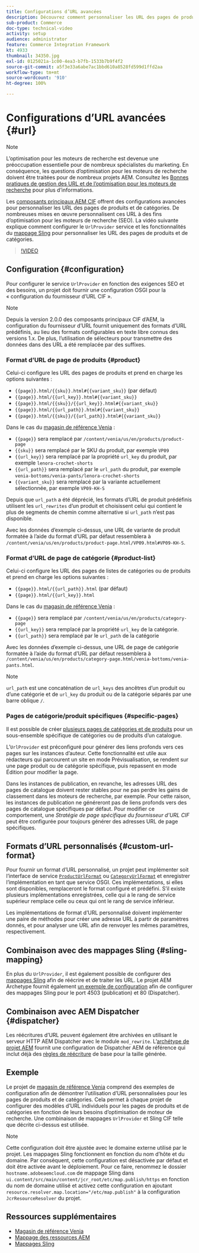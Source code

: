 ```yaml
---
title: Configurations d’URL avancées
description: Découvrez comment personnaliser les URL des pages de produits et de catégories. Cela permet aux implémentations d’optimiser les URL pour les moteurs de recherche et de promouvoir la découverte.
sub-product: Commerce
doc-type: technical-video
activity: setup
audience: administrator
feature: Commerce Integration Framework
kt: 4933
thumbnail: 34350.jpg
exl-id: 0125021a-1c00-4ea3-b7fb-1533b7b9f4f2
source-git-commit: a5f3e33a6abe7ac1bbd610a8528fd599d1ffd2aa
workflow-type: tm+mt
source-wordcount: '910'
ht-degree: 100%

---
```


# Configurations d’URL avancées {#url}

>[!NOTE]
>
>L’optimisation pour les moteurs de recherche est devenue une préoccupation essentielle pour de nombreux spécialistes du marketing. En conséquence, les questions d’optimisation pour les moteurs de recherche doivent être traitées pour de nombreux projets AEM. Consultez les [Bonnes pratiques de gestion des URL et de l’optimisation pour les moteurs de recherche](https://experienceleague.adobe.com/docs/experience-manager-65/managing/managing-further-reference/seo-and-url-management.html?lang=fr) pour plus d’informations.

Les [composants principaux AEM CIF](https://github.com/adobe/aem-core-cif-components) offrent des configurations avancées pour personnaliser les URL des pages de produits et de catégories. De nombreuses mises en œuvre personnalisent ces URL à des fins d’optimisation pour les moteurs de recherche (SEO). La vidéo suivante explique comment configurer le `UrlProvider` service et les fonctionnalités du [mappage Sling](https://sling.apache.org/documentation/the-sling-engine/mappings-for-resource-resolution.html) pour personnaliser les URL des pages de produits et de catégories.

>[!VIDEO](https://video.tv.adobe.com/v/34350/?quality=12)

## Configuration {#configuration}

Pour configurer le service `UrlProvider` en fonction des exigences SEO et des besoins, un projet doit fournir une configuration OSGI pour la « configuration du fournisseur d’URL CIF ».

>[!NOTE]
>
>Depuis la version 2.0.0 des composants principaux CIF d’AEM, la configuration du fournisseur d’URL fournit uniquement des formats d’URL prédéfinis, au lieu des formats configurables en texte libre connus des versions 1.x. De plus, l’utilisation de sélecteurs pour transmettre des données dans des URL a été remplacée par des suffixes.

### Format d’URL de page de produits {#product}

Celui-ci configure les URL des pages de produits et prend en charge les options suivantes :

* `{{page}}.html/{{sku}}.html#{{variant_sku}}` (par défaut)
* `{{page}}.html/{{url_key}}.html#{{variant_sku}}`
* `{{page}}.html/{{sku}}/{{url_key}}.html#{{variant_sku}}`
* `{{page}}.html/{{url_path}}.html#{{variant_sku}}`
* `{{page}}.html/{{sku}}/{{url_path}}.html#{{variant_sku}}`

Dans le cas du [magasin de référence Venia](https://github.com/adobe/aem-cif-guides-venia) :

* `{{page}}` sera remplacé par `/content/venia/us/en/products/product-page`
* `{{sku}}` sera remplacé par le SKU du produit, par exemple `VP09`
* `{{url_key}}` sera remplacé par la propriété `url_key` du produit, par exemple `lenora-crochet-shorts`
* `{{url_path}}` sera remplacé par le `url_path` du produit, par exemple `venia-bottoms/venia-pants/lenora-crochet-shorts`
* `{{variant_sku}}` sera remplacé par la variante actuellement sélectionnée, par exemple `VP09-KH-S`

Depuis que `url_path` a été déprécié, les formats d’URL de produit prédéfinis utilisent les `url_rewrites` d’un produit et choisissent celui qui contient le plus de segments de chemin comme alternative si `url_path` n’est pas disponible.

Avec les données d’exemple ci-dessus, une URL de variante de produit formatée à l’aide du format d’URL par défaut ressemblera à `/content/venia/us/en/products/product-page.html/VP09.html#VP09-KH-S`.

### Format d’URL de page de catégorie {#product-list}

Celui-ci configure les URL des pages de listes de catégories ou de produits et prend en charge les options suivantes :

* `{{page}}.html/{{url_path}}.html` (par défaut)
* `{{page}}.html/{{url_key}}.html`

Dans le cas du [magasin de référence Venia](https://github.com/adobe/aem-cif-guides-venia) :

* `{{page}}` sera remplacé par `/content/venia/us/en/products/category-page`
* `{{url_key}}` sera remplacé par la propriété `url_key` de la catégorie.
* `{{url_path}}` sera remplacé par le `url_path` de la catégorie

Avec les données d’exemple ci-dessus, une URL de page de catégorie formatée à l’aide du format d’URL par défaut ressemblera à `/content/venia/us/en/products/category-page.html/venia-bottoms/venia-pants.html`.

>[!NOTE]
> 
>`url_path` est une concaténation de `url_keys` des ancêtres d’un produit ou d’une catégorie et de `url_key` du produit ou de la catégorie séparés par une barre oblique `/`.

### Pages de catégorie/produit spécifiques {#specific-pages}

Il est possible de créer [plusieurs pages de catégories et de produits](multi-template-usage.md) pour un sous-ensemble spécifique de catégories ou de produits d’un catalogue.

L’`UrlProvider` est préconfiguré pour générer des liens profonds vers ces pages sur les instances dʼauteur. Cette fonctionnalité est utile aux rédacteurs qui parcourent un site en mode Prévisualisation, se rendent sur une page produit ou de catégorie spécifique, puis repassent en mode Édition pour modifier la page.

Dans les instances de publication, en revanche, les adresses URL des pages de catalogue doivent rester stables pour ne pas perdre les gains de classement dans les moteurs de recherche, par exemple. Pour cette raison, les instances de publication ne généreront pas de liens profonds vers des pages de catalogue spécifiques par défaut. Pour modifier ce comportement, une _Stratégie de page spécifique du fournisseur d’URL CIF_ peut être configurée pour toujours générer des adresses URL de page spécifiques.

## Formats d’URL personnalisés {#custom-url-format}

Pour fournir un format dʼURL personnalisé, un projet peut implémenter soit lʼinterface de service [`ProductUrlFormat`](https://javadoc.io/doc/com.adobe.commerce.cif/core-cif-components-core/latest/com/adobe/cq/commerce/core/components/services/urls/ProductUrlFormat.html) ou [`CategoryUrlFormat`](https://javadoc.io/doc/com.adobe.commerce.cif/core-cif-components-core/latest/com/adobe/cq/commerce/core/components/services/urls/CategoryUrlFormat.html) et enregistrer lʼimplémentation en tant que service OSGI. Ces implémentations, si elles sont disponibles, remplaceront le format configuré et prédéfini. S’il existe plusieurs implémentations enregistrées, celle qui a le rang de service supérieur remplace celle ou ceux qui ont le rang de service inférieur.

Les implémentations de format dʼURL personnalisé doivent implémenter une paire de méthodes pour créer une adresse URL à partir de paramètres donnés, et pour analyser une URL afin de renvoyer les mêmes paramètres, respectivement.

## Combinaison avec des mappages Sling {#sling-mapping}

En plus du `UrlProvider`, il est également possible de configurer des [mappages Sling](https://sling.apache.org/documentation/the-sling-engine/mappings-for-resource-resolution.html) afin de réécrire et de traiter les URL. Le projet AEM Archetype fournit également [un exemple de configuration](https://github.com/adobe/aem-cif-project-archetype/tree/master/src/main/archetype/samplecontent/src/main/content/jcr_root/etc/map.publish) afin de configurer des mappages Sling pour le port 4503 (publication) et 80 (Dispatcher).

## Combinaison avec AEM Dispatcher {#dispatcher}

Les réécritures d’URL peuvent également être archivées en utilisant le serveur HTTP AEM Dispatcher avec le module `mod_rewrite`. L’[archétype de projet AEM](https://github.com/adobe/aem-project-archetype) fournit une configuration de Dispatcher AEM de référence qui inclut déjà des [règles de réécriture](https://github.com/adobe/aem-project-archetype/tree/master/src/main/archetype/dispatcher.cloud) de base pour la taille générée.

## Exemple

Le projet de [magasin de référence Venia](https://github.com/adobe/aem-cif-guides-venia) comprend des exemples de configuration afin de démontrer l’utilisation d’URL personnalisées pour les pages de produits et de catégories. Cela permet à chaque projet de configurer des modèles d’URL individuels pour les pages de produits et de catégories en fonction de leurs besoins d’optimisation de moteur de recherche. Une combinaison de mappages `UrlProvider` et Sling CIF telle que décrite ci-dessus est utilisée.

>[!NOTE]
>
>Cette configuration doit être ajustée avec le domaine externe utilisé par le projet. Les mappages Sling fonctionnent en fonction du nom d’hôte et du domaine. Par conséquent, cette configuration est désactivée par défaut et doit être activée avant le déploiement. Pour ce faire, renommez le dossier `hostname.adobeaemcloud.com` de mappage Sling dans `ui.content/src/main/content/jcr_root/etc/map.publish/https` en fonction du nom de domaine utilisé et activez cette configuration en ajoutant `resource.resolver.map.location="/etc/map.publish"` à la configuration `JcrResourceResolver` du projet.

## Ressources supplémentaires

* [Magasin de référence Venia](https://github.com/adobe/aem-cif-guides-venia)
* [Mappage des ressources AEM](https://experienceleague.adobe.com/docs/experience-manager-65/deploying/configuring/resource-mapping.html?lang=fr)
* [Mappages Sling](https://sling.apache.org/documentation/the-sling-engine/mappings-for-resource-resolution.html)
